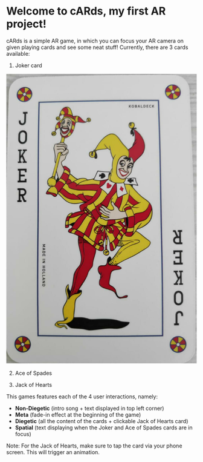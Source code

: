 # Welcome to cARds, my first AR project!

cARds is a simple AR game, in which you can focus your AR camera on given playing cards and see some neat stuff! Currently, there are 3 cards available:

1) Joker card

![](https://github.com/MihailCiobu/cARds/blob/master/Jokur.jpeg?raw=true)

2) Ace of Spades


3) Jack of Hearts

This games features each of the 4 user interactions, namely:

* **Non-Diegetic** (intro song + text displayed in top left corner)
* **Meta** (fade-in effect at the beginning of the game)
* **Diegetic** (all the content of the cards + clickable Jack of Hearts card)
* **Spatial** (text displaying when the Joker and Ace of Spades cards are in focus)

Note: For the Jack of Hearts, make sure to tap the card via your phone screen. This will trigger an animation.
